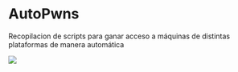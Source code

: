 # AutoPwns
Recopilacion de scripts para ganar acceso a máquinas de distintas plataformas de manera automática

<img src=https://i.imgur.com/Ai1IYY0.gifv/>
